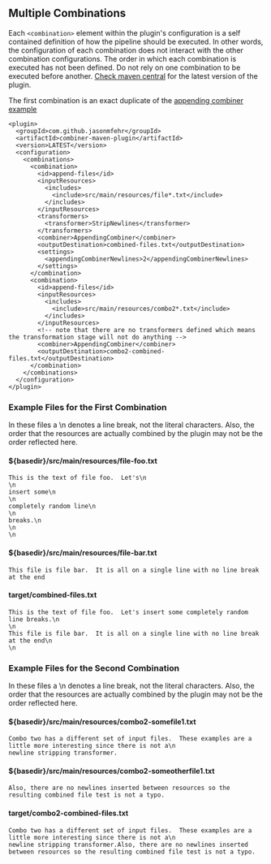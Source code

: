## Multiple Combinations

  Each ```<combination>``` element within the plugin's configuration is a self contained definition of how the pipeline should be executed.  In other words, the configuration of each combination does not interact with the other combination configurations.  The order in which each combination is executed has not been defined.  Do not rely on one combination to be executed before another.  [Check maven central](http://search.maven.org/#search%7Cga%7C1%7Cg%3A%22com.github.jasonmfehr%22%20AND%20a%3A%22combiner-maven-plugin-api%22) for the latest version of the plugin.

  The first combination is an exact duplicate of the [appending combiner example](appending_combiner.html)
  
```
<plugin>
  <groupId>com.github.jasonmfehr</groupId>
  <artifactId>combiner-maven-plugin</artifactId>
  <version>LATEST</version>
  <configuration>
    <combinations>
      <combination>
        <id>append-files</id>
        <inputResources>
          <includes>
            <include>src/main/resources/file*.txt</include>
          </includes>
        </inputResources>
        <transformers>
          <transformer>StripNewlines</transformer>
        </transformers>
        <combiner>AppendingCombiner</combiner>
        <outputDestination>combined-files.txt</outputDestination>
        <settings>
          <appendingCombinerNewlines>2</appendingCombinerNewlines>
        </settings>
      </combination>
      <combination>
        <id>append-files</id>
        <inputResources>
          <includes>
            <include>src/main/resources/combo2*.txt</include>
          </includes>
        </inputResources>
        <!-- note that there are no transformers defined which means the transformation stage will not do anything -->
        <combiner>AppendingCombiner</combiner>
        <outputDestination>combo2-combined-files.txt</outputDestination>
      </combination>
    </combinations>
  </configuration>
</plugin>
```

### Example Files for the First Combination

  In these files a \n denotes a line break, not the literal characters.  Also, the order that the resources are actually combined by the plugin may not be the order reflected here.
  
#### ${basedir}/src/main/resources/file-foo.txt
```
This is the text of file foo.  Let's\n 
\n
insert some\n
\n
completely random line\n
\n
breaks.\n
\n
\n
```

#### ${basedir}/src/main/resources/file-bar.txt
```
This file is file bar.  It is all on a single line with no line break at the end
```

#### target/combined-files.txt
```
This is the text of file foo.  Let's insert some completely random line breaks.\n
\n
This file is file bar.  It is all on a single line with no line break at the end\n
\n
```

### Example Files for the Second Combination

  In these files a \n denotes a line break, not the literal characters.  Also, the order that the resources are actually combined by the plugin may not be the order reflected here.

#### ${basedir}/src/main/resources/combo2-somefile1.txt
```
Combo two has a different set of input files.  These examples are a little more interesting since there is not a\n
newline stripping transformer.
```

#### ${basedir}/src/main/resources/combo2-someotherfile1.txt
```
Also, there are no newlines inserted between resources so the resulting combined file test is not a typo.
```

#### target/combo2-combined-files.txt
```
Combo two has a different set of input files.  These examples are a little more interesting since there is not a\n
newline stripping transformer.Also, there are no newlines inserted between resources so the resulting combined file test is not a typo.
```